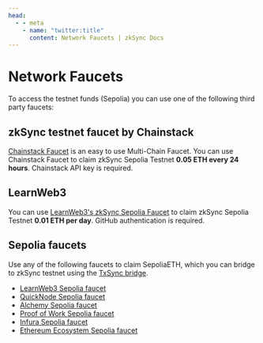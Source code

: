 ```yaml
---
head:
  - - meta
    - name: "twitter:title"
      content: Network Faucets | zkSync Docs
---
```


# Network Faucets

To access the testnet funds (Sepolia) you can use one of the following third party faucets:

## zkSync testnet faucet by Chainstack

[Chainstack Faucet](https://faucet.chainstack.com/zksync-testnet-faucet) is an easy to use Multi-Chain Faucet. You can use Chainstack Faucet to claim zkSync Sepolia Testnet **0.05 ETH every 24 hours**. Chainstack API key is required.

## LearnWeb3

You can use [LearnWeb3's zkSync Sepolia Faucet](https://learnweb3.io/faucets/zksync_sepolia/) to claim zkSync Sepolia Testnet **0.01 ETH per day**. GitHub authentication is required.

## Sepolia faucets

Use any of the following faucets to claim SepoliaETH, which you can bridge to zkSync testnet using the [TxSync bridge](https://portal.txsync.io/bridge/?network=era-sepolia).

- [LearnWeb3 Sepolia faucet](https://learnweb3.io/faucets/sepolia)
- [QuickNode Sepolia faucet](https://faucet.quicknode.com/ethereum/sepolia)
- [Alchemy Sepolia faucet](https://sepoliafaucet.com/)
- [Proof of Work Sepolia faucet](https://sepolia-faucet.pk910.de/)
- [Infura Sepolia faucet](https://www.infura.io/faucet/sepolia/)
- [Ethereum Ecosystem Sepolia faucet](https://www.ethereum-ecosystem.com/faucets/ethereum-sepolia)
